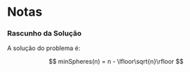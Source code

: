 # Notas

### Rascunho da Solução

A solução do problema é:

$$
minSpheres(n) = n - \lfloor\sqrt{n}\rfloor
$$